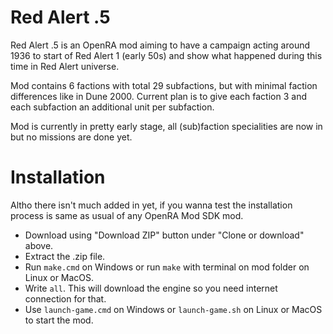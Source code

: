 # Red Alert .5

Red Alert .5 is an OpenRA mod aiming to have a campaign acting around 1936 to start of Red Alert 1 (early 50s) and show what happened during this time in Red Alert universe.

Mod contains 6 factions with total 29 subfactions, but with minimal faction differences like in Dune 2000. Current plan is to give each faction 3 and each subfaction an additional unit per subfaction.

Mod is currently in pretty early stage, all (sub)faction specialities are now in but no missions are done yet.

# Installation

Altho there isn't much added in yet, if you wanna test the installation process is same as usual of any OpenRA Mod SDK mod.

* Download using "Download ZIP" button under "Clone or download" above.
* Extract the .zip file.
* Run `make.cmd` on Windows or run `make` with terminal on mod folder on Linux or MacOS.
* Write `all`. This will download the engine so you need internet connection for that.
* Use `launch-game.cmd` on Windows or `launch-game.sh` on Linux or MacOS to start the mod.
